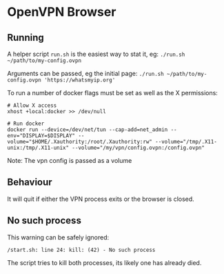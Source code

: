 # OpenVPN Browser

## Running

A helper script `run.sh` is the easiest way to stat it, eg: `./run.sh ~/path/to/my-config.ovpn`

Arguments can be passed, eg the initial page:  `./run.sh ~/path/to/my-config.ovpn 'https://whatsmyip.org'`

To run a number of docker flags must be set as well as the X permissions:

```
# Allow X access
xhost +local:docker >> /dev/null

# Run docker
docker run --device=/dev/net/tun --cap-add=net_admin --env="DISPLAY=$DISPLAY" --volume="$HOME/.Xauthority:/root/.Xauthority:rw" --volume="/tmp/.X11-unix:/tmp/.X11-unix" --volume="/my/vpn/config.ovpn:/config.ovpn"
```

Note: The vpn config is passed as a volume

## Behaviour

It will quit if either the VPN process exits or the browser is closed.

## No such process

This warning can be safely ignored:

```
/start.sh: line 24: kill: (42) - No such process
```

The script tries to kill both processes, its likely one has already died.